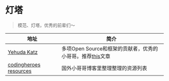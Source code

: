 # 灯塔
> 模范、灯塔，优秀的前辈们～

<!-- ## 国外 -->
地址|简介
-|-
[Yehuda Katz](https://yehudakatz.com/about/)| 多项Open Source和框架的贡献者，优秀的小哥哥。推荐[this](https://yehudakatz.com/2011/08/11/understanding-javascript-function-invocation-and-this/)文章
[codingheroes resources](http://codingheroes.io/resources/)| 国外小哥哥博客里整理整理的资源列表

<!-- ## 国内 -->


